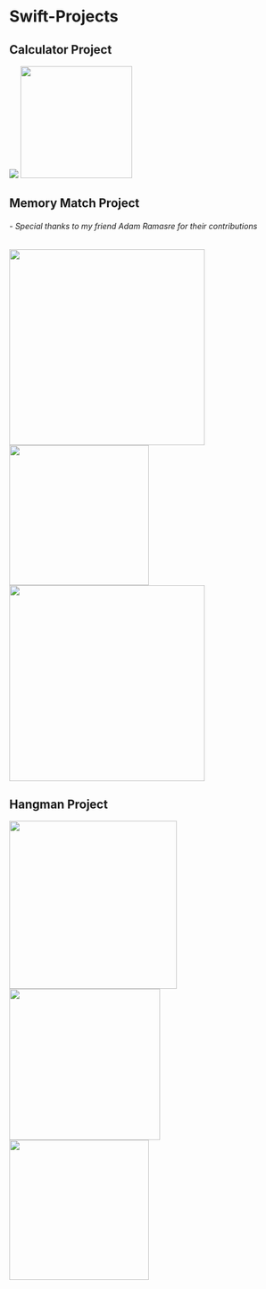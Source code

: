 # Swift-Projects

## Calculator Project
<img src="CLICK TO SEE PROJECT/calculator1.png">
<img src="CLICK TO SEE PROJECT/calculator2.png" width="200">

## Memory Match Project
###### - Special thanks to my friend Adam Ramasre for their contributions
<img src="CLICK TO SEE PROJECT/memmatch3.png" width="350">
<img src="CLICK TO SEE PROJECT/memmatch1.png" width="250">
<img src="CLICK TO SEE PROJECT/memmatch2.png" width="350">

## Hangman Project
<img src="CLICK TO SEE PROJECT/hangman3.png" width="300">
<img src="CLICK TO SEE PROJECT/hangman1.png" width="270">
<img src="CLICK TO SEE PROJECT/hangman2.png" width="250">
